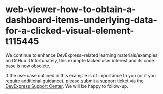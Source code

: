 
# web-viewer-how-to-obtain-a-dashboard-items-underlying-data-for-a-clicked-visual-element-t115445

We continue to enhance DevExpress-related learning materials/examples on GitHub. Unfortunately, this example lacked user interest and its code base is now obsolete.

If the use-case outlined in this example is of importance to you (or if you require additional guidance), please submit a support ticket via the [DevExpress Support Center](https://supportcenter.devexpress.com/ticket/create?followUpTo=T115445). We will be happy to follow-up.